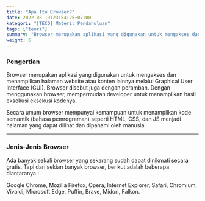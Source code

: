 ```yaml
---
title: "Apa Itu Browser?"
date: 2022-08-19T23:54:25+07:00
kategori: "[TECO] Materi: Pendahuluan"
tags: ["teori"]
summary: "Browser merupakan aplikasi yang digunakan untuk mengakses dan menampilkan halaman website atau konten lainnya melalui Graphical User Interface (GUI). Browser disebut juga dengan peramban. Dengan menggunakan browser, mempermudah developer untuk menampilkan hasil eksekusi eksekusi kodenya."
weight: 6
---
```


### Pengertian

Browser merupakan aplikasi yang digunakan untuk mengakses dan menampilkan halaman website atau konten lainnya melalui Graphical User Interface (GUI). Browser disebut juga dengan peramban. Dengan menggunakan browser, mempermudah developer untuk menampilkan hasil eksekusi eksekusi kodenya.

Secara umum browser mempunyai kemampuan untuk menampilkan kode semantik (bahasa pemrograman) seperti HTML, CSS, dan JS menjadi halaman yang dapat dilihat dan dipahami oleh manusia.

---

### Jenis-Jenis Browser

Ada banyak sekali browser yang sekarang sudah dapat dinikmati secara gratis. Tapi dari sekian banyak browser, berikut adalah beberapa diantaranya :

Google Chrome, Mozilla Firefox, Opera, Internet Explorer, Safari, Chromium, Vivaldi, Microsoft Edge, Puffin, Brave, Midori, Falkon.